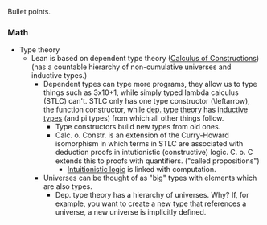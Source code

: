 Bullet points.

### Math
- Type theory
  - Lean is based on dependent type theory ([Calculus of Constructions](https://en.wikipedia.org/wiki/Calculus_of_constructions)) (has a countable hierarchy of non-cumulative universes and inductive types.)
    - Dependent types can type more programs, they allow us to type things such as 3x10+1, while simply typed lambda calculus (STLC) can't. STLC only has one type constructor (\leftarrow), the function constructor, while [dep. type theory](https://ncatlab.org/nlab/show/calculus+of+constructions) has [inductive types](https://leanprover.github.io/theorem_proving_in_lean/inductive_types.html) (and pi types) from which all other things follow. 
      - Type constructors build new types from old ones.
      - Calc. o. Constr. is an extension of the Curry-Howard isomorphism in which terms in STLC are associated with deduction proofs in intutionistic (constructive) logic. C. o. C extends this to proofs with quantifiers. ("called propositions")
        - [Intuitionistic logic](https://lawrencecpaulson.github.io/2021/11/24/Intuitionism.html) is linked with computation.
    - Universes can be thought of as "big" types with elements which are also types.
      - Dep. type theory has a hierarchy of universes. Why? If, for example, you want to create a new type that references a universe, a new universe is implicitly defined.